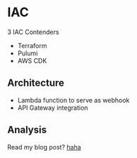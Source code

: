 # IAC
3 IAC Contenders
- Terraform
- Pulumi
- AWS CDK 

## Architecture
- Lambda function to serve as webhook
- API Gateway integration

## Analysis
Read my blog post? [haha](https://blog.rongying.co/posts/2021/03/terraform-vs-pulumi-vs-aws-cdk/)

